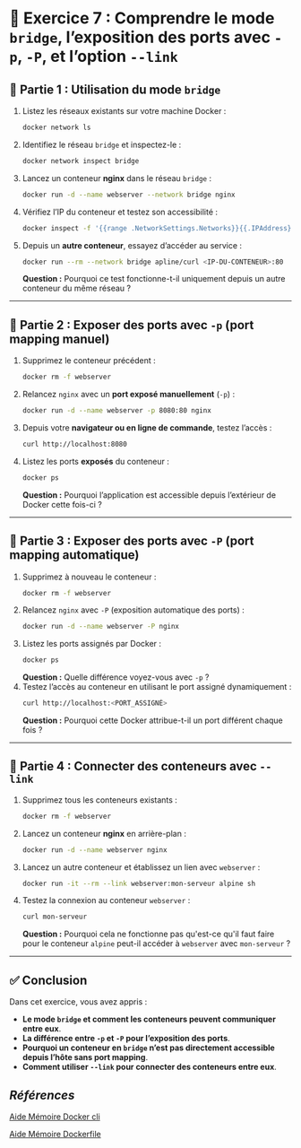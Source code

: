 # **📝 Exercice 7 : Comprendre le mode `bridge`, l’exposition des ports avec `-p`, `-P`, et l’option `--link`**


## **🎯 Partie 1 : Utilisation du mode `bridge`**
1. Listez les réseaux existants sur votre machine Docker :
   ```sh
   docker network ls
   ```
2. Identifiez le réseau `bridge` et inspectez-le :
   ```sh
   docker network inspect bridge
   ```
3. Lancez un conteneur **nginx** dans le réseau `bridge` :
   ```sh
   docker run -d --name webserver --network bridge nginx
   ```
4. Vérifiez l’IP du conteneur et testez son accessibilité :
   ```sh
   docker inspect -f '{{range .NetworkSettings.Networks}}{{.IPAddress}}{{end}}' webserver
   ```
5. Depuis un **autre conteneur**, essayez d’accéder au service :
   ```sh
   docker run --rm --network bridge apline/curl <IP-DU-CONTENEUR>:80
   ```
   **Question :** Pourquoi ce test fonctionne-t-il uniquement depuis un autre conteneur du même réseau ?

---

## **🎯 Partie 2 : Exposer des ports avec `-p` (port mapping manuel)**
1. Supprimez le conteneur précédent :
   ```sh
   docker rm -f webserver
   ```
2. Relancez `nginx` avec un **port exposé manuellement** (`-p`) :
   ```sh
   docker run -d --name webserver -p 8080:80 nginx
   ```
3. Depuis votre **navigateur ou en ligne de commande**, testez l’accès :
   ```sh
   curl http://localhost:8080
   ```
4. Listez les ports **exposés** du conteneur :
   ```sh
   docker ps
   ```
   **Question :** Pourquoi l’application est accessible depuis l’extérieur de Docker cette fois-ci ?

---

## **🎯 Partie 3 : Exposer des ports avec `-P` (port mapping automatique)**
1. Supprimez à nouveau le conteneur :
   ```sh
   docker rm -f webserver
   ```
2. Relancez `nginx` avec `-P` (exposition automatique des ports) :
   ```sh
   docker run -d --name webserver -P nginx
   ```
3. Listez les ports assignés par Docker :
   ```sh
   docker ps
   ```
   **Question :** Quelle différence voyez-vous avec `-p` ?
4. Testez l’accès au conteneur en utilisant le port assigné dynamiquement :
   ```sh
   curl http://localhost:<PORT_ASSIGNÉ>
   ```
   **Question :** Pourquoi cette Docker attribue-t-il un port différent chaque fois ?

---

## **🎯 Partie 4 : Connecter des conteneurs avec `--link`**
1. Supprimez tous les conteneurs existants :
   ```sh
   docker rm -f webserver
   ```
2. Lancez un conteneur **nginx** en arrière-plan :
   ```sh
   docker run -d --name webserver nginx
   ```
3. Lancez un autre conteneur et établissez un lien avec `webserver` :
   ```sh
   docker run -it --rm --link webserver:mon-serveur alpine sh
   ```
4. Testez la connexion au conteneur `webserver` :
   ```sh
   curl mon-serveur
   ```
   **Question :** Pourquoi cela ne fonctionne pas qu'est-ce qu'il faut faire pour le conteneur `alpine` peut-il accéder à `webserver` avec `mon-serveur` ?

---

## **✅ Conclusion**
Dans cet exercice, vous avez appris :
- **Le mode `bridge` et comment les conteneurs peuvent communiquer entre eux**.
- **La différence entre `-p` et `-P` pour l’exposition des ports**.
- **Pourquoi un conteneur en `bridge` n’est pas directement accessible depuis l’hôte sans port mapping**.
- **Comment utiliser `--link` pour connecter des conteneurs entre eux**.

## *Références*

[Aide Mémoire Docker cli](https://github.com/ycyr/formations/blob/main/docker/aide-memoire/docker-cli-cheatsheet.md)

[Aide Mémoire Dockerfile](https://github.com/ycyr/formations/blob/main/docker/aide-memoire/dockerfile-cheatsheet.md)
